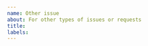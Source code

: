 ```yaml
---
name: Other issue
about: For other types of issues or requests
title: 
labels: 
---
```


<!--
This is a comment that will not be visible on the final issue.

Please describe the issue or request as clearly and completely as possible.  If, instead, you only want to ask a question, consider visiting the "Discussions" tab and starting a new one.

Finally, you can use the "Preview" button to review how your issue will actually look before posting it.  GitHub issues and comments support a flavor of Markdown; you can find more information at: https://docs.github.com/en/get-started/writing-on-github
-->
